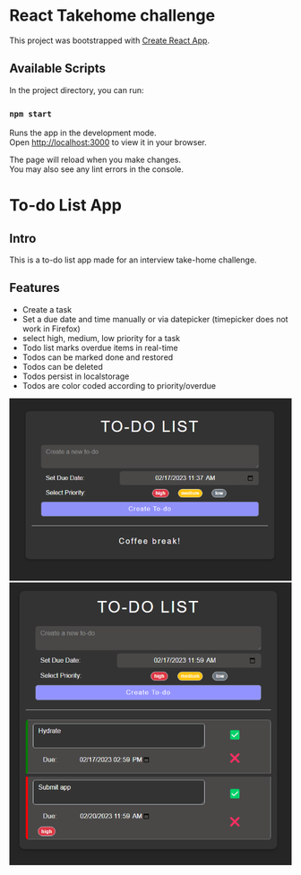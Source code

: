 # React Takehome challenge

This project was bootstrapped with [Create React App](https://github.com/facebook/create-react-app).

## Available Scripts

In the project directory, you can run:

### `npm start`

Runs the app in the development mode.\
Open [http://localhost:3000](http://localhost:3000) to view it in your browser.

The page will reload when you make changes.\
You may also see any lint errors in the console.

# To-do List App

## Intro

This is a to-do list app made for an interview take-home challenge.

## Features

- Create a task
- Set a due date and time manually or via datepicker (timepicker does not work in Firefox)
- select high, medium, low priority for a task
- Todo list marks overdue items in real-time
- Todos can be marked done and restored
- Todos can be deleted
- Todos persist in localstorage
- Todos are color coded according to priority/overdue

![Screenshot](./public/todolistempty.png)
![Screenshot](./public/todolist.png)
